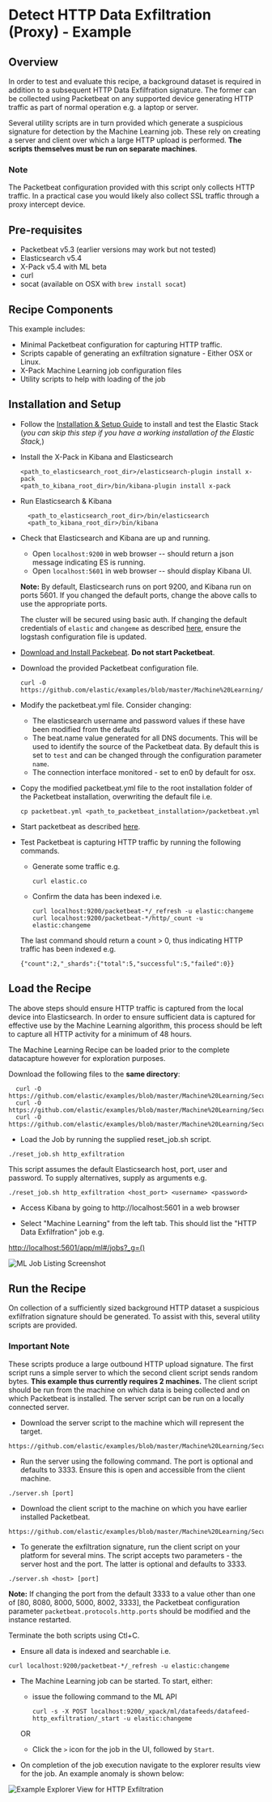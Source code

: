 # Detect HTTP Data Exfiltration (Proxy) - Example

## Overview

In order to test and evaluate this recipe, a background dataset is required in addition to a subsequent HTTP Data Exfilfration signature.  The former can be collected using Packetbeat on any supported device generating HTTP traffic as part of normal operation e.g. a laptop or server.  

Several utility scripts are in turn provided which generate a suspicious signature for detection by the Machine Learning job.  These rely on creating a server and client over which a large HTTP upload is performed.  **The scripts themselves must be run on separate machines**.

### Note

The Packetbeat configuration provided with this script only collects HTTP traffic. In a practical case you would likely also collect SSL traffic through a proxy intercept device.

## Pre-requisites

- Packetbeat v5.3 (earlier versions may work but not tested)
- Elasticsearch v5.4
- X-Pack v5.4 with ML beta
- curl
- socat (available on OSX with `brew install socat`)

## Recipe Components

This example includes:

 * Minimal Packetbeat configuration for capturing HTTP traffic.
 * Scripts capable of generating an exfiltration signature - Either OSX or Linux.
 * X-Pack Machine Learning job configuration files
 * Utility scripts to help with loading of the job

## Installation and Setup

* Follow the [Installation & Setup Guide](https://github.com/elastic/examples/blob/master/Installation%20and%20Setup.md) to install and test the Elastic Stack (*you can skip this step if you have a working installation of the Elastic Stack,*)

* Install the X-Pack in Kibana and Elasticsearch

  ```shell
  <path_to_elasticsearch_root_dir>/elasticsearch-plugin install x-pack
  <path_to_kibana_root_dir>/bin/kibana-plugin install x-pack
  ```

* Run Elasticsearch & Kibana

  ```shell
    <path_to_elasticsearch_root_dir>/bin/elasticsearch
    <path_to_kibana_root_dir>/bin/kibana

  ```

* Check that Elasticsearch and Kibana are up and running.

  - Open `localhost:9200` in web browser -- should return a json message indicating ES is running.
  - Open `localhost:5601` in web browser -- should display Kibana UI.

  **Note:** By default, Elasticsearch runs on port 9200, and Kibana run on ports 5601. If you changed the default ports, change the above calls to use the appropriate ports.  

  The cluster will be secured using basic auth. If changing the default credentials of `elastic` and `changeme` as described [here](https://www.elastic.co/guide/en/x-pack/current/security-getting-started.html), ensure the logstash configuration file is updated.

* [Download and Install Packebeat](https://www.elastic.co/guide/en/beats/packetbeat/current/packetbeat-installation.html). **Do not start Packetbeat**.

* Download the provided Packetbeat configuration file.

    ```
    curl -O https://github.com/elastic/examples/blob/master/Machine%20Learning/Security%20analytics%20recipes/DNS_Data_Exfiltration/configs/packetbeat/packetbeat.yml
    ```

* Modify the packetbeat.yml file. Consider changing:

    - The elasticsearch username and password values if these have been modified from the defaults
    - The beat.name value generated for all DNS documents. This will be used to identify the source of the Packetbeat data. By default this is set to `test` and can be changed through the configuration parameter `name`.
    - The connection interface monitored - set to en0 by default for osx.

* Copy the modified packetbeat.yml file to the root installation folder of the Packetbeat installation, overwriting the default file i.e.

    ```cp packetbeat.yml <path_to_packetbeat_installation>/packetbeat.yml```

* Start packetbeat as described [here](https://www.elastic.co/guide/en/beats/packetbeat/current/packetbeat-starting.html).

* Test Packetbeat is capturing HTTP traffic by running the following commands.

    - Generate some traffic e.g.
        ```
        curl elastic.co
        ```
    - Confirm the data has been indexed i.e.
        ```
        curl localhost:9200/packetbeat-*/_refresh -u elastic:changeme
        curl localhost:9200/packetbeat-*/http/_count -u elastic:changeme
        ```

    The last command should return a count > 0, thus indicating HTTP traffic has been indexed e.g.

    ```
    {"count":2,"_shards":{"total":5,"successful":5,"failed":0}}
    ```

## Load the Recipe

The above steps should ensure HTTP traffic is captured from the local device into Elasticsearch.  In order to ensure sufficient data is captured for effective use by the Machine Learning algorithm, this process should be left to capture all HTTP activity for a minimum of 48 hours.

The Machine Learning Recipe can be loaded prior to the complete datacapture however for exploration purposes.

Download the following files to the **same directory**:

  ```
    curl -O https://github.com/elastic/examples/blob/master/Machine%20Learning/Security%20analytics%20recipes/HTTP_Data_Exfiltration/machine_learning/data_feed.json
    curl -O https://github.com/elastic/examples/blob/master/Machine%20Learning/Security%20analytics%20recipes/HTTP_Data_Exfiltration/machine_learning/job.json
    curl -O https://github.com/elastic/examples/blob/master/Machine%20Learning/Security%20analytics%20recipes/scripts/reset_job.sh
  ```

* Load the Job by running the supplied reset_job.sh script.

```
./reset_job.sh http_exfiltration
```

This script assumes the default Elasticsearch host, port, user and password. To supply alternatives, supply as arguments e.g.

```
./reset_job.sh http_exfiltration <host_port> <username> <password>
```

* Access Kibana by going to http://localhost:5601 in a web browser

* Select "Machine Learning" from the left tab. This should list the "HTTP Data Exfilfration" job e.g.

[http://localhost:5601/app/ml#/jobs?_g=()](http://localhost:5601/app/ml#/jobs?_g=())

![ML Job Listing Screenshot](https://cloud.githubusercontent.com/assets/12695796/25128941/cd3f6fa2-2433-11e7-9648-18d40da5acb5.png)

## Run the Recipe

On collection of a sufficiently sized background HTTP dataset a suspicious exfilfration signature should be generated. To assist with this, several utility scripts are provided.

### Important Note

These scripts produce a large outbound HTTP upload signature. The first script runs a simple server to which the second client script sends random bytes.  **This example thus currently requires 2 machines.**  The client script should be run from the machine on which data is being collected and on which Packetbeat is installed.  The server script can be run on a locally connected server.

* Download the server script to the machine which will represent the target.

```
https://github.com/elastic/examples/blob/master/Machine%20Learning/Security%20analytics%20recipes/HTTP_Data_Exfiltration/scripts/server.sh
```

* Run the server using the following command.  The port is optional and defaults to 3333. Ensure this is open and accessible from the client machine.

```
./server.sh [port]
```     


* Download the client script to the machine on which you have earlier installed Packetbeat.

```
https://github.com/elastic/examples/blob/master/Machine%20Learning/Security%20analytics%20recipes/HTTP_Data_Exfiltration/scripts/client.sh
```


* To generate the exfiltration signature, run the client script on your platform for several mins. The script accepts two parameters - the server host and the port.  The latter is optional and defaults to 3333.

```
./server.sh <host> [port]
```

**Note:** If changing the port from the default 3333 to a value other than one of [80, 8080, 8000, 5000, 8002, 3333], the Packetbeat configuration parameter `packetbeat.protocols.http.ports` should be modified and the instance restarted.

Terminate the both scripts using Ctl+C.

* Ensure all data is indexed and searchable i.e.

```
curl localhost:9200/packetbeat-*/_refresh -u elastic:changeme

```

* The Machine Learning job can be started. To start, either:

    - issue the following command to the ML API

        ```
        curl -s -X POST localhost:9200/_xpack/ml/datafeeds/datafeed-http_exfiltration/_start -u elastic:changeme
        ```  
    OR

    - Click the `>` icon for the job in the UI, followed by `Start`.

* On completion of the job execution navigate to the explorer results view for the job. An example anomaly is shown below:


![Example Explorer View for HTTP Exfiltration]()
